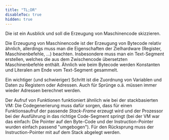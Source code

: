 ```yaml
---
title: "TL;DR"
disableToc: true
hidden: true
---
```


Die ist ein Ausblick und soll die Erzeugung von Maschinencode skizzieren.

Die Erzeugung von Maschinencode ist der Erzeugung von Bytecode relativ ähnlich, allerdings muss
man die Eigenschaften der Zielhardware (Register, Maschinenbefehle, ...) beachten. Insbesondere
muss man ein Text-Segment erstellen, welches die aus dem Zwischencode übersetzten Maschinenbefehle
enthält. Ähnlich wie beim Bytecode werden Konstanten und Literalen am Ende vom Text-Segment
gesammelt.

Ein wichtiger (und schwieriger) Schritt ist die Zuordnung von Variablen und Daten zu Registern
oder Adressen. Auch für Sprünge o.ä. müssen immer wieder Adressen berechnet werden.

Der Aufruf von Funktionen funktioniert ähnlich wie bei der stackbasierten VM: Die Codegenerierung
muss dafür sorgen, dass für einen Funktionsaufruf der passende *Stack-Frame* erzeugt wird und
der Prozessor bei der Ausführung in das richtige Code-Segment springt (bei der VM war das einfach:
Die Pointer auf den Byte-Code und der Instruction-Pointer wurden einfach passend "umgebogen"). Für
den Rücksprung muss der Instruction-Pointer mit auf dem Stack abgelegt werden.
